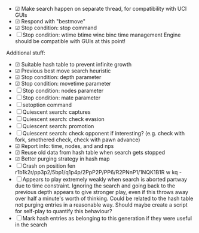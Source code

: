 - ☑ Make search happen on separate thread, for compatibility with UCI GUIs
- ☑ Respond with "bestmove"
- ☑ Stop condition: stop command
- ☐ Stop condition: wtime btime winc binc time management
Engine should be compatible with GUIs at this point!

Additional stuff:
- ☑ Suitable hash table to prevent infinite growth
- ☑ Previous best move search heuristic
- ☑ Stop condition: depth parameter
- ☑ Stop condition: movetime parameter
- ☐ Stop condition: nodes parameter
- ☐ Stop condition: mate parameter
- ☐ setoption command
- ☐ Quiescent search: captures
- ☐ Quiescent search: check evasion
- ☐ Quiescent search: promotion
- ☐ Quiescent search: check opponent if interesting? (e.g. check with fork, smothered check, check with pawn advance)
- ☑ Report info: time, nodes, and and nps
- ☑ Reuse old data from hash table when search gets stopped
- ☑ Better purging strategy in hash map
- ☐ Crash on position fen r1b1k2r/pp3p2/5bp1/q1p4p/2PpP2P/PP6/R2PNnP1/1NQK1B1R w kq -
- ☐ Appears to play extremely weakly when search is aborted partway due to time constraint. Ignoring
    the search and going back to the previous depth appears to give stronger play, even if this throws
    away over half a minute's worth of thinking. Could be related to the hash table not purging entries
    in a reasonable way. Should maybe create a script for self-play to quantify this behaviour?
- ☐ Mark hash entries as belonging to this generation if they were useful in the search
